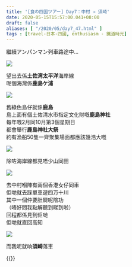 ```yaml
---
title: '[食の四国ツアー] Day7：中村 → 須崎'
date: 2020-05-15T15:57:00.041+08:00
draft: false
aliases: [ "/2020/05/day7_47.html" ]
tags : [travel-日本-四國, enthusiasm - 鐵道時光]
---
```


繼續アンパンマン列車路途中...  

![](/images/shikoku7l.jpg)

望出去係**土佐湾太平洋**海岸線  
呢個海灣係**鹿島ケ浦**

![](/images/shikoku7l1.jpg)

舊綠色島仔就係**鹿島**  
島上面有個土佐清水市指定文化財嘅**鹿島神社**  
每年嘅2月同10月第3個星期日  
都會舉行**鹿島神社大祭**  
約有漁船50隻一齊聚集場面都應該幾浩大嘅

![](/images/shikoku7l2.jpg)

除咗海岸線都見唔少山同田

![](/images/shikoku7l3.jpg)

去中村嗰陣有兩個香港女仔同車  
佢哋就去踩單車遊四万十川  
其中一個仲要肚屙呢陰功  
（唔好問我點解聽到睇到啦）  
回程都係見到佢哋  
佢哋就直回高知

![](/images/shikoku7l4.jpg)

而我呢就响**須崎**落車

  
  
{{<shikoku>}}

